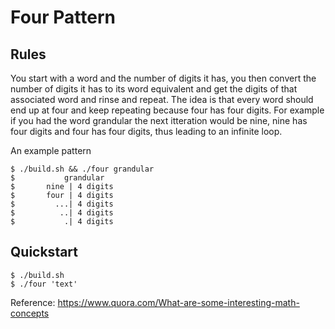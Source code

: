 # Four Pattern

## Rules

You start with a word and the number of digits it has, you then convert the number of digits it has to its word equivalent and get the digits of that associated word and rinse and repeat. The idea is that every word should end up at four and keep repeating because four has four digits. For example if you had the word grandular the next itteration would be nine, nine has four digits and four has four digits, thus leading to an infinite loop.

An example pattern

```
$ ./build.sh && ./four grandular
$           grandular
$       nine | 4 digits
$       four | 4 digits
$         ...| 4 digits
$          ..| 4 digits
$           .| 4 digits
```

## Quickstart

```shell
$ ./build.sh
$ ./four 'text'
```

Reference: https://www.quora.com/What-are-some-interesting-math-concepts

